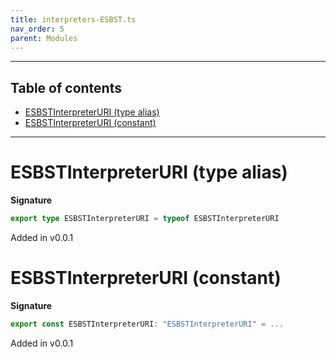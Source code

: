 ```yaml
---
title: interpreters-ESBST.ts
nav_order: 5
parent: Modules
---
```


---

<h2 class="text-delta">Table of contents</h2>

- [ESBSTInterpreterURI (type alias)](#esbstinterpreteruri-type-alias)
- [ESBSTInterpreterURI (constant)](#esbstinterpreteruri-constant)

---

# ESBSTInterpreterURI (type alias)

**Signature**

```ts
export type ESBSTInterpreterURI = typeof ESBSTInterpreterURI
```

Added in v0.0.1

# ESBSTInterpreterURI (constant)

**Signature**

```ts
export const ESBSTInterpreterURI: "ESBSTInterpreterURI" = ...
```

Added in v0.0.1
